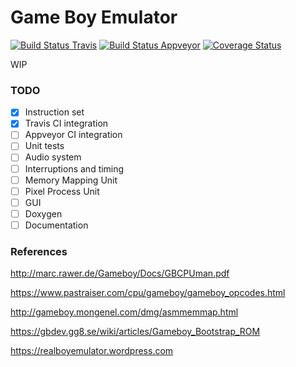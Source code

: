 # Game Boy Emulator
[![Build Status Travis](https://travis-ci.org/mapamarco/naive_gbe.svg?branch=master)](https://travis-ci.org/mapamarco/naive_gbe)
[![Build Status Appveyor](https://ci.appveyor.com/api/projects/status/github/mapamarco/naive_gbe?branch=master&svg=true)](https://ci.appveyor.com/project/mapamarco/naive-gbe)
[![Coverage Status](https://coveralls.io/repos/github/mapamarco/naive_gbe/badge.svg?branch=master)](https://coveralls.io/github/mapamarco/naive_gbe?branch=master)

WIP

### TODO
- [x] Instruction set
- [x] Travis CI integration
- [ ] Appveyor CI integration
- [ ] Unit tests
- [ ] Audio system
- [ ] Interruptions and timing
- [ ] Memory Mapping Unit
- [ ] Pixel Process Unit
- [ ] GUI
- [ ] Doxygen
- [ ] Documentation

### References
http://marc.rawer.de/Gameboy/Docs/GBCPUman.pdf

https://www.pastraiser.com/cpu/gameboy/gameboy_opcodes.html

http://gameboy.mongenel.com/dmg/asmmemmap.html

https://gbdev.gg8.se/wiki/articles/Gameboy_Bootstrap_ROM

https://realboyemulator.wordpress.com
